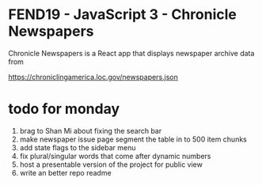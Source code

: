 # FEND19 - JavaScript 3 - Chronicle Newspapers

Chronicle Newspapers is a React app that displays newspaper archive data from

https://chroniclingamerica.loc.gov/newspapers.json

# todo for monday

1. brag to Shan Mi about fixing the search bar
2. make newspaper issue page segment the table in to 500 item chunks
3. add state flags to the sidebar menu
4. fix plural/singular words that come after dynamic numbers
5. host a presentable version of the project for public view
6. write an better repo readme
